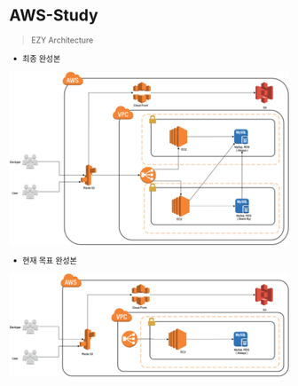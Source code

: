 # AWS-Study

>EZY Architecture


- 최종 완성본
<img src="./aws.png">

- 현재 목표 완성본
<img src="./first-draft.png">